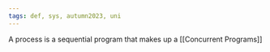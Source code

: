 ```yaml
---
tags: def, sys, autumn2023, uni
---
```

A process is a sequential program that makes up a [[Concurrent Programs]]
